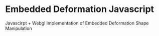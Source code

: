 # Embedded Deformation Javascript

Javascirpt + Webgl Implementation of Embedded Deformation Shape Manipulation